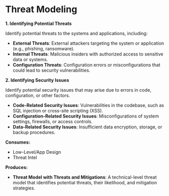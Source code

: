 # Threat Modeling

**1. Identifying Potential Threats**

Identify potential threats to the systems and applications, including:

* **External Threats**: External attackers targeting the system or application (e.g., phishing, ransomware).
* **Internal Threats**: Malicious insiders with authorized access to sensitive data or systems.
* **Configuration Threats**: Configuration errors or misconfigurations that could lead to security vulnerabilities.


**2. Identifying Security Issues**

Identify potential security issues that may arise due to errors in code, configuration, or other factors.

* **Code-Related Security Issues**: Vulnerabilities in the codebase, such as SQL injection or cross-site scripting (XSS).
* **Configuration-Related Security Issues**: Misconfigurations of system settings, firewalls, or access controls.
* **Data-Related Security Issues**: Insufficient data encryption, storage, or backup procedures.


**Consumes:**

* Low-Level/App Design
* Threat Intel

**Produces:**

* **Threat Model with Threats and Mitigations**: A technical-level threat model that identifies potential threats, their likelihood, and mitigation strategies.
